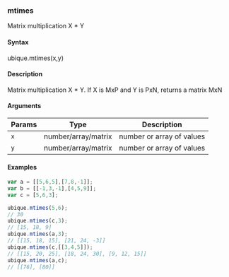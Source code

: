 ### mtimes

Matrix multiplication X * Y


#### Syntax

ubique.mtimes(x,y)


#### Description

Matrix multiplication X * Y. If X is MxP and Y is PxN, returns a matrix MxN  



#### Arguments

|Params|Type|Description
|---------|----|-----------
|`x` | number/array/matrix | number or array of values
|`y` | number/array/matrix | number or array of values


#### Examples

```js
var a = [[5,6,5],[7,8,-1]];
var b = [[-1,3,-1],[4,5,9]];
var c = [5,6,3];

ubique.mtimes(5,6);
// 30
ubique.mtimes(c,3);
// [15, 18, 9]
ubique.mtimes(a,3);
// [[15, 18, 15], [21, 24, -3]]
ubique.mtimes(c,[[3,4,5]]);
// [[15, 20, 25], [18, 24, 30], [9, 12, 15]]
ubique.mtimes(a,c);
// [[76], [80]]
```

